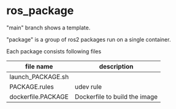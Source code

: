 # ros_package

"main" branch shows a template.

"package" is a group of ros2 packages run on a single container.

Each package consists following files

| file name | description |
| ---- | ---- |
|launch_PACKAGE.sh||
|PACKAGE.rules| udev rule|
|dockerfile.PACKAGE| Dockerfile to build the image|
